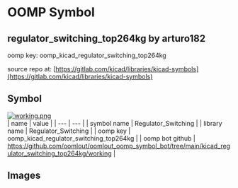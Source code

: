 # OOMP Symbol  
## regulator_switching_top264kg  by arturo182  
  
oomp key: oomp_kicad_regulator_switching_top264kg  
  
source repo at: [https://gitlab.com/kicad/libraries/kicad-symbols](https://gitlab.com/kicad/libraries/kicad-symbols)  
## Symbol  
  
[![working.png](working_600.png)](working.png)  
| name | value | 
| --- | --- | 
| symbol name | Regulator_Switching | 
| library name | Regulator_Switching | 
| oomp key | oomp_kicad_regulator_switching_top264kg | 
| oomp bot github | https://github.com/oomlout/oomlout_oomp_symbol_bot/tree/main/kicad_regulator_switching_top264kg/working | 
## Images  
